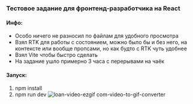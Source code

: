 ### Тестовое задание для фронтенд-разработчика на React

#### Инфо:
- Особо ничего не разносил по файлам для удобного просмотра
- Взял RTK для работы с состоянием, можно было бы и без него, на контексте или вообще пропсами, но как будто с RTK чуть удобнее
- Взял Vite чтобы быстро сделать
- На задание ушло примерно 3 часа с перерывами на чаёк

#### Запуск:
1. npm install
2. npm run dev
![loan-video-ezgif com-video-to-gif-converter](https://github.com/user-attachments/assets/d3bde4e8-4330-4e1e-98eb-2c26baa68830)
